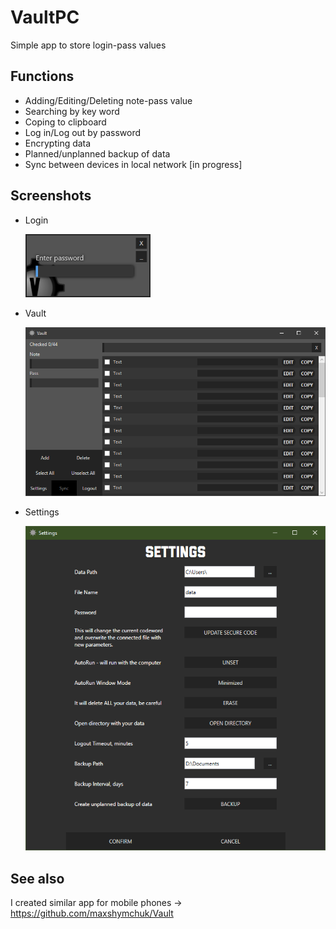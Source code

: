 # VaultPC

Simple app to store login-pass values

## Functions

* Adding/Editing/Deleting note-pass value
* Searching by key word
* Coping to clipboard
* Log in/Log out by password
* Encrypting data
* Planned/unplanned backup of data
* Sync between devices in local network [in progress]

## Screenshots

* Login
  
  <img src="screenshots/login.png" width="200"/>

* Vault 
  
  <img src="screenshots/vault.png" width="500"/>

* Settings
  
  <img src="screenshots/settings.png" width="500"/>

## See also

I created similar app for mobile phones -> https://github.com/maxshymchuk/Vault